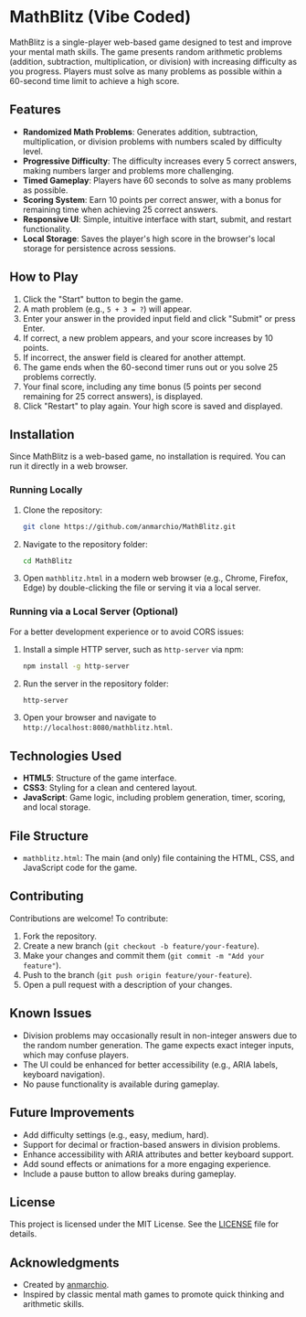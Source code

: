 # MathBlitz (Vibe Coded)
MathBlitz is a single-player web-based game designed to test and improve your mental math skills. The game presents random arithmetic problems (addition, subtraction, multiplication, or division) with increasing difficulty as you progress. Players must solve as many problems as possible within a 60-second time limit to achieve a high score.

## Features
- **Randomized Math Problems**: Generates addition, subtraction, multiplication, or division problems with numbers scaled by difficulty level.
- **Progressive Difficulty**: The difficulty increases every 5 correct answers, making numbers larger and problems more challenging.
- **Timed Gameplay**: Players have 60 seconds to solve as many problems as possible.
- **Scoring System**: Earn 10 points per correct answer, with a bonus for remaining time when achieving 25 correct answers.
- **Responsive UI**: Simple, intuitive interface with start, submit, and restart functionality.
- **Local Storage**: Saves the player's high score in the browser's local storage for persistence across sessions.

## How to Play
1. Click the "Start" button to begin the game.
2. A math problem (e.g., `5 + 3 = ?`) will appear.
3. Enter your answer in the provided input field and click "Submit" or press Enter.
4. If correct, a new problem appears, and your score increases by 10 points.
5. If incorrect, the answer field is cleared for another attempt.
6. The game ends when the 60-second timer runs out or you solve 25 problems correctly.
7. Your final score, including any time bonus (5 points per second remaining for 25 correct answers), is displayed.
8. Click "Restart" to play again. Your high score is saved and displayed.

## Installation
Since MathBlitz is a web-based game, no installation is required. You can run it directly in a web browser.

### Running Locally
1. Clone the repository:
   ```bash
   git clone https://github.com/anmarchio/MathBlitz.git
   ```
2. Navigate to the repository folder:
   ```bash
   cd MathBlitz
   ```
3. Open `mathblitz.html` in a modern web browser (e.g., Chrome, Firefox, Edge) by double-clicking the file or serving it via a local server.

### Running via a Local Server (Optional)
For a better development experience or to avoid CORS issues:
1. Install a simple HTTP server, such as `http-server` via npm:
   ```bash
   npm install -g http-server
   ```
2. Run the server in the repository folder:
   ```bash
   http-server
   ```
3. Open your browser and navigate to `http://localhost:8080/mathblitz.html`.

## Technologies Used
- **HTML5**: Structure of the game interface.
- **CSS3**: Styling for a clean and centered layout.
- **JavaScript**: Game logic, including problem generation, timer, scoring, and local storage.

## File Structure
- `mathblitz.html`: The main (and only) file containing the HTML, CSS, and JavaScript code for the game.

## Contributing
Contributions are welcome! To contribute:
1. Fork the repository.
2. Create a new branch (`git checkout -b feature/your-feature`).
3. Make your changes and commit them (`git commit -m "Add your feature"`).
4. Push to the branch (`git push origin feature/your-feature`).
5. Open a pull request with a description of your changes.

## Known Issues
- Division problems may occasionally result in non-integer answers due to the random number generation. The game expects exact integer inputs, which may confuse players.
- The UI could be enhanced for better accessibility (e.g., ARIA labels, keyboard navigation).
- No pause functionality is available during gameplay.

## Future Improvements
- Add difficulty settings (e.g., easy, medium, hard).
- Support for decimal or fraction-based answers in division problems.
- Enhance accessibility with ARIA attributes and better keyboard support.
- Add sound effects or animations for a more engaging experience.
- Include a pause button to allow breaks during gameplay.

## License
This project is licensed under the MIT License. See the [LICENSE](LICENSE) file for details.

## Acknowledgments
- Created by [anmarchio](https://github.com/anmarchio).
- Inspired by classic mental math games to promote quick thinking and arithmetic skills.
